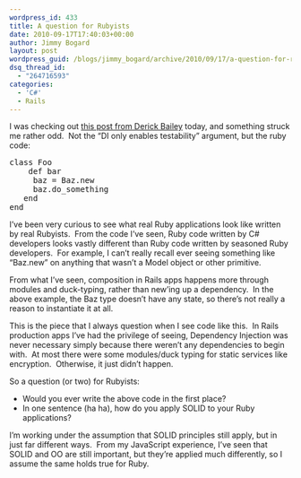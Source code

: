 ```yaml
---
wordpress_id: 433
title: A question for Rubyists
date: 2010-09-17T17:40:03+00:00
author: Jimmy Bogard
layout: post
wordpress_guid: /blogs/jimmy_bogard/archive/2010/09/17/a-question-for-rubyists.aspx
dsq_thread_id:
  - "264716593"
categories:
  - 'C#'
  - Rails
---
```

I was checking out [this post from Derick Bailey](http://www.lostechies.com/blogs/derickbailey/archive/2010/09/10/design-and-testability.aspx) today, and something struck me rather odd.&#160; Not the “DI only enables testability” argument, but the ruby code:

<pre>class Foo<br />&#160;&#160;&#160; def bar<br />&#160;&#160;&#160;&#160; baz = Baz.new<br />&#160;&#160;&#160;&#160; baz.do_something<br />&#160;&#160; end
end</pre>

I’ve been very curious to see what real Ruby applications look like written by real Rubyists.&#160; From the code I’ve seen, Ruby code written by C# developers looks vastly different than Ruby code written by seasoned Ruby developers.&#160; For example, I can’t really recall ever seeing something like “Baz.new” on anything that wasn’t a Model object or other primitive.

From what I’ve seen, composition in Rails apps happens more through modules and duck-typing, rather than new’ing up a dependency.&#160; In the above example, the Baz type doesn’t have any state, so there’s not really a reason to instantiate it at all.

This is the piece that I always question when I see code like this.&#160; In Rails production apps I’ve had the privilege of seeing, Dependency Injection was never necessary simply because there weren’t any dependencies to begin with.&#160; At most there were some modules/duck typing for static services like encryption.&#160; Otherwise, it just didn’t happen.

So a question (or two) for Rubyists:

  * Would you ever write the above code in the first place?
  * In one sentence (ha ha), how do you apply SOLID to your Ruby applications?

I’m working under the assumption that SOLID principles still apply, but in just far different ways.&#160; From my JavaScript experience, I’ve seen that SOLID and OO are still important, but they’re applied much differently, so I assume the same holds true for Ruby.